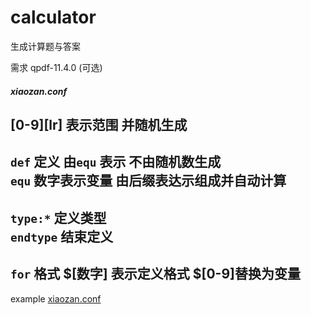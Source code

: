 # calculator
生成计算题与答案

需求 qpdf-11.4.0 (可选)

##### xiaozan.conf<br>

[0-9][lr] 表示范围 并随机生成
--------
```def``` 定义 由```equ``` 表示 不由随机数生成<br>
```equ``` 数字表示变量 由后缀表达示组成并自动计算
--------
```type:*``` 定义类型<br>
```endtype``` 结束定义
--------
```for``` 格式 $**[数字]**  表示定义格式 $[0-9]替换为变量
--------
example [xiaozan.conf](https://github.com/jmr1125/calculator/blob/main/xiaozan.conf)
